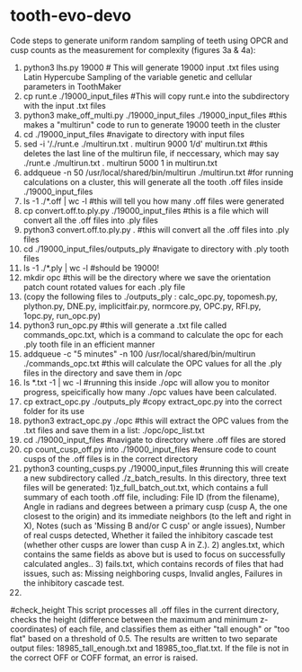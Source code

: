 # tooth-evo-devo

Code steps to generate uniform random sampling of teeth using OPCR and cusp counts as the measurement for complexity (figures 3a & 4a):
1. python3 lhs.py 19000     # This will generate 19000 input .txt files using Latin Hypercube Sampling of the variable genetic and cellular parameters in ToothMaker
2. cp runt.e ./19000_input_files     #This will copy runt.e into the subdirectory with the input .txt files
3. python3 make_off_multi.py ./19000_input_files ./19000_input_files     #this makes a "multirun" code to run to generate 19000 teeth in the cluster 
4. cd ./19000_input_files #navigate to directory with input files
5. sed -i '/\.\/runt\.e \.\/multirun\.txt \. multirun 9000 1/d' multirun.txt     #this deletes the last line of the multirun file, if neccessary, which may say ./runt.e ./multirun.txt . multirun 5000 1 in multirun.txt
6. addqueue -n 50 /usr/local/shared/bin/multirun ./multirun.txt     #for running calculations on a cluster, this will generate all the tooth .off files inside ./19000_input_files
7. ls -1 ./*.off | wc -l    #this will tell you how many .off files were generated
8. cp convert.off.to.ply.py ./19000_input_files     #this is a file which will convert all the .off files into .ply files
9. python3 convert.off.to.ply.py .    #this will convert all the .off files into .ply files
10. cd ./19000_input_files/outputs_ply    #navigate to directory with .ply tooth files
11. ls -1 ./*.ply | wc -l    #should be 19000!
12. mkdir opc    #this will be the directory where we save the orientation patch count rotated values for each .ply file
13.  (copy the following files to ./outputs_ply : calc_opc.py, topomesh.py, plython.py, DNE.py, implicitfair.py, normcore.py, OPC.py, RFI.py, 1opc.py, run_opc.py)
14.  python3 run_opc.py    #this will generate a .txt file called commands_opc.txt, which is a command to calculate the opc for each .ply tooth file in an efficient manner
15.  addqueue -c "5 minutes" -n 100 /usr/local/shared/bin/multirun ./commands_opc.txt    #this will calculate the OPC values for all the .ply files in the directory and save them in /opc
16.  ls *.txt -1 | wc -l    #running this inside ./opc will allow you to monitor progress, speicifically how many ./opc values have been calculated.
17.  cp extract_opc.py ./outputs_ply    #copy extract_opc.py into the correct folder for its use
18.  python3 extract_opc.py ./opc     #this will extract the OPC values from the .txt files and save them in a list: ./opc/opc_list.txt
19.  cd ./19000_input_files    #navigate to directory where .off files are stored
20.  cp count_cusp_off.py into ./19000_input_files    #ensure code to count cusps of the .off files is in the correct directory
21.  python3 counting_cusps.py ./19000_input_files     #running this will create a new subdirectory called ./z_batch_results. In this directory, three text files will be generated: 1)z_full_batch_out.txt, which contains a full summary of each tooth .off file, including: File ID (from the filename), Angle in radians and degrees between a primary cusp (cusp A, the one closest to the origin) and its immediate neighbors (to the left and right in X), Notes (such as 'Missing B and/or C cusp' or angle issues), Number of real cusps detected, Whether it failed the inhibitory cascade test (whether other cusps are lower than cusp A in Z.). 2) angles.txt, which contains the same fields as above but is used to focus on successfully calculated angles.. 3) fails.txt, which contains records of files that had issues, such as: Missing neighboring cusps, Invalid angles, Failures in the inhibitory cascade test.
22.  


#check_height
This script processes all .off files in the current directory, checks the height (difference between the maximum and minimum z-coordinates) of each file, and classifies them as either "tall enough" or "too flat" based on a threshold of 0.5. The results are written to two separate output files: 18985_tall_enough.txt and 18985_too_flat.txt. If the file is not in the correct OFF or COFF format, an error is raised.

